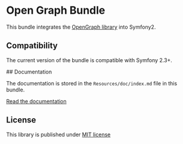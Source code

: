 # Open Graph Bundle

This bundle integrates the [OpenGraph library](https://github.com/novaway/open-graph) into Symfony2.

## Compatibility

The current version of the bundle is compatible with Symfony 2.3+.

## Documentation

The documentation is stored in the `Resources/doc/index.md` file in this bundle.

[Read the documentation](Resources/doc/index.md)

## License

This library is published under [MIT license](LICENSE)
